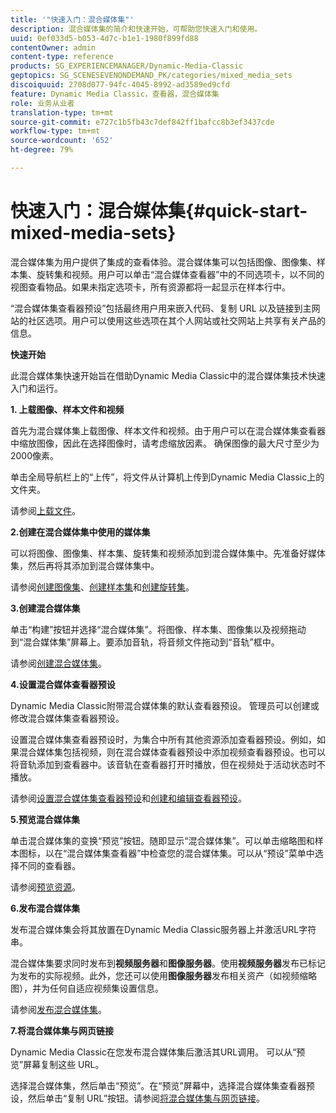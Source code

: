 ```yaml
---
title: '"快速入门：混合媒体集"'
description: 混合媒体集的简介和快速开始，可帮助您快速入门和使用。
uuid: 0ef033d5-b053-4d7c-b1e1-1980f899fd88
contentOwner: admin
content-type: reference
products: SG_EXPERIENCEMANAGER/Dynamic-Media-Classic
geptopics: SG_SCENESEVENONDEMAND_PK/categories/mixed_media_sets
discoiquuid: 2708d077-94fc-4045-8992-ad3589ed9cfd
feature: Dynamic Media Classic，查看器，混合媒体集
role: 业务从业者
translation-type: tm+mt
source-git-commit: e727c1b5fb43c7def842ff1bafcc8b3ef3437cde
workflow-type: tm+mt
source-wordcount: '652'
ht-degree: 79%

---
```



# 快速入门：混合媒体集{#quick-start-mixed-media-sets}

 混合媒体集为用户提供了集成的查看体验。混合媒体集可以包括图像、图像集、样本集、旋转集和视频。用户可以单击“混合媒体查看器”中的不同选项卡，以不同的视图查看物品。如果未指定选项卡，所有资源都将一起显示在样本行中。

“混合媒体集查看器预设”包括最终用户用来嵌入代码、复制 URL 以及链接到主网站的社区选项。用户可以使用这些选项在其个人网站或社交网站上共享有关产品的信息。

**快速开始**

此混合媒体集快速开始旨在借助Dynamic Media Classic中的混合媒体集技术快速入门和运行。

**1. 上载图像、样本文件和视频**

首先为混合媒体集上载图像、样本文件和视频。由于用户可以在混合媒体集查看器中缩放图像，因此在选择图像时，请考虑缩放因素。 确保图像的最大尺寸至少为2000像素。

单击全局导航栏上的“上传”，将文件从计算机上传到Dynamic Media Classic上的文件夹。

请参阅[上载文件](uploading-files.md#uploading-your-files)。

**2.创建在混合媒体集中使用的媒体集**

可以将图像、图像集、样本集、旋转集和视频添加到混合媒体集中。先准备好媒体集，然后再将其添加到混合媒体集中。

请参阅[创建图像集](creating-image-set.md#creating-an-image-set)、[创建样本集](creating-swatch-set.md#creating-a-swatch-set)和[创建旋转集](creating-spin-set.md#creating-a-spin-set)。

**3.创建混合媒体集**

单击“构建”按钮并选择“混合媒体集”。将图像、样本集、图像集以及视频拖动到“混合媒体集”屏幕上。要添加音轨，将音频文件拖动到“音轨”框中。

请参阅[创建混合媒体集](creating-mixed-media-set.md#creating-a-mixed-media-set)。

**4.设置混合媒体查看器预设**

Dynamic Media Classic附带混合媒体集的默认查看器预设。 管理员可以创建或修改混合媒体集查看器预设。

设置混合媒体集查看器预设时，为集合中所有其他资源添加查看器预设。例如，如果混合媒体集包括视频，则在混合媒体查看器预设中添加视频查看器预设。也可以将音轨添加到查看器中。该音轨在查看器打开时播放，但在视频处于活动状态时不播放。

请参阅[设置混合媒体集查看器预设](setting-mixed-media-set-viewer.md#setting-up-a-mixed-media-set-viewer-preset)和[创建和编辑查看器预设](application-setup.md#adding-and-editing-viewer-presets)。

**5.预览混合媒体集**

单击混合媒体集的变换“预览”按钮。随即显示“混合媒体集”。可以单击缩略图和样本图标，以在“混合媒体集查看器”中检查您的混合媒体集。可以从“预设”菜单中选择不同的查看器。

请参阅[预览资源](previewing-asset.md#previewing-an-asset)。

**6.发布混合媒体集**

发布混合媒体集会将其放置在Dynamic Media Classic服务器上并激活URL字符串。

混合媒体集要求同时发布到&#x200B;**视频服务器**&#x200B;和&#x200B;**图像服务器**。使用&#x200B;**视频服务器**&#x200B;发布已标记为发布的实际视频。此外，您还可以使用&#x200B;**图像服务器**&#x200B;发布相关资产（如视频缩略图），并为任何自适应视频集设置信息。

请参阅[发布混合媒体集](publishing-mixed-media-set.md#publishing-a-mixed-media-set)。

**7.将混合媒体集与网页链接**

Dynamic Media Classic在您发布混合媒体集后激活其URL调用。 可以从“预览”屏幕复制这些 URL。

选择混合媒体集，然后单击“预览”。在“预览”屏幕中，选择混合媒体集查看器预设，然后单击“复制 URL”按钮。请参阅[将混合媒体集与网页链接](linking-mixed-media-set-web.md#linking-a-mixed-media-set-to-a-web-page)。
